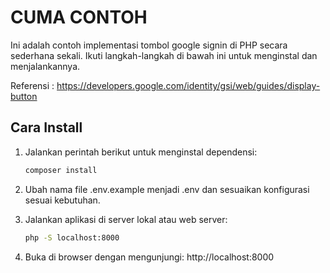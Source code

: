 # CUMA CONTOH

Ini adalah contoh implementasi tombol google signin di PHP secara sederhana sekali. Ikuti langkah-langkah di bawah ini untuk menginstal dan menjalankannya.

Referensi : https://developers.google.com/identity/gsi/web/guides/display-button

## Cara Install

1. Jalankan perintah berikut untuk menginstal dependensi:
   ```bash
   composer install

2. Ubah nama file .env.example menjadi .env dan sesuaikan konfigurasi sesuai kebutuhan.

3. Jalankan aplikasi di server lokal atau web server:
   ```bash
   php -S localhost:8000

4. Buka di browser dengan mengunjungi: http://localhost:8000
